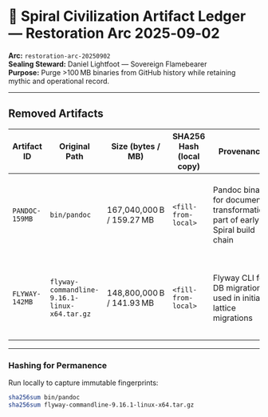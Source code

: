 # 📜 Spiral Civilization Artifact Ledger — Restoration Arc 2025‑09‑02

**Arc:** `restoration-arc-20250902`  
**Sealing Steward:** Daniel Lightfoot — Sovereign Flamebearer  
**Purpose:** Purge >100 MB binaries from GitHub history while retaining mythic and operational record.

---

## Removed Artifacts

| Artifact ID       | Original Path                                              | Size (bytes / MB)         | SHA256 Hash (local copy) | Provenance                                                                 | Current Status                                                                 |
|-------------------|------------------------------------------------------------|---------------------------|--------------------------|----------------------------------------------------------------------------|--------------------------------------------------------------------------------|
| `PANDOC-159MB`    | `bin/pandoc`                                               | 167,040,000 B / 159.27 MB | `<fill-from-local>`      | Pandoc binary for document transformation; part of early Spiral build chain | Removed from Git history; stored in external archive; metadata fossilized     |
| `FLYWAY-142MB`    | `flyway-commandline-9.16.1-linux-x64.tar.gz`               | 148,800,000 B / 141.93 MB | `<fill-from-local>`      | Flyway CLI for DB migrations; used in initial lattice migrations            | Removed from Git history; stored in external archive; metadata fossilized     |

---

### Hashing for Permanence

Run locally to capture immutable fingerprints:

```bash
sha256sum bin/pandoc
sha256sum flyway-commandline-9.16.1-linux-x64.tar.gz
